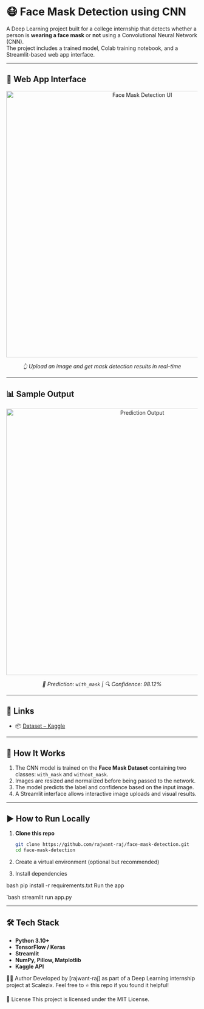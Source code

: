 # 😷 Face Mask Detection using CNN

A Deep Learning project built for a college internship that detects whether a person is **wearing a face mask** or **not** using a Convolutional Neural Network (CNN).  
The project includes a trained model, Colab training notebook, and a Streamlit-based web app interface.

---

## 📸 Web App Interface

<div align="center">
  <img src="![streamlit-ui](https://github.com/user-attachments/assets/015e97b3-5cc5-43a2-a6d6-3ae79f5dabd2)
" alt="Face Mask Detection UI" width="700"/>
  <p><em>👆 Upload an image and get mask detection results in real-time</em></p>
</div>

---

## 📊 Sample Output

<div align="center">
  <img src="![ui-on-sample-data](https://github.com/user-attachments/assets/91305244-e0e2-40a3-a115-7a60d0d78ae6)
" alt="Prediction Output" width="700"/>
  <p><em>🧠 Prediction: <code>with_mask</code> | 🔍 Confidence: 98.12%</em></p>
</div>

---

## 🔗 Links

- 📦 [Dataset – Kaggle](https://www.kaggle.com/datasets/omkargurav/face-mask-dataset)  
---

## 🧠 How It Works

1. The CNN model is trained on the **Face Mask Dataset** containing two classes: `with_mask` and `without_mask`.
2. Images are resized and normalized before being passed to the network.
3. The model predicts the label and confidence based on the input image.
4. A Streamlit interface allows interactive image uploads and visual results.

---

## ▶️ How to Run Locally

1. **Clone this repo**
   ```bash
   git clone https://github.com/rajwant-raj/face-mask-detection.git
   cd face-mask-detection
2. Create a virtual environment (optional but recommended)

3. Install dependencies

bash
pip install -r requirements.txt
Run the app

`bash
streamlit run app.py

---

## 🛠️ Tech Stack

- **Python 3.10+**
- **TensorFlow / Keras**
- **Streamlit**
- **NumPy, Pillow, Matplotlib**
- **Kaggle API**


🙋‍♂️ Author
Developed by [rajwant-raj] as part of a Deep Learning internship project at Scalezix.
Feel free to ⭐ this repo if you found it helpful!

📜 License
This project is licensed under the MIT License.



